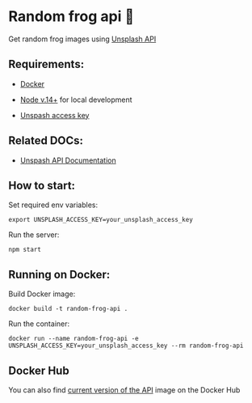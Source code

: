 # Random frog api 🐸
Get random frog images using [Unsplash API](https://unsplash.com/developers) 

## Requirements:
- [Docker](https://www.docker.com/)
- [Node v.14+](https://nodejs.org/en/) for local development

- [Unspash access key](https://unsplash.com/documentation#creating-a-developer-account)

## Related DOCs:
- [Unspash API Documentation](https://unsplash.com/documentation)


## How to start: 
Set required env variables:
```
export UNSPLASH_ACCESS_KEY=your_unsplash_access_key
```
Run the server:
```
npm start
```

## Running on Docker:
Build Docker image:
```
docker build -t random-frog-api .
```

Run the container:
```
docker run --name random-frog-api -e UNSPLASH_ACCESS_KEY=your_unsplash_access_key --rm random-frog-api
```

## Docker Hub
You can also find [current version of the API](https://hub.docker.com/repository/docker/domanskyi/random-frog-api) image on the Docker Hub